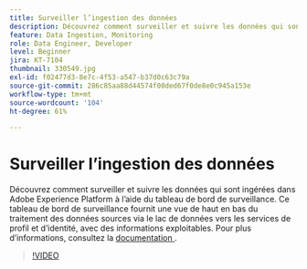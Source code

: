 ```yaml
---
title: Surveiller l’ingestion des données
description: Découvrez comment surveiller et suivre les données qui sont ingérées dans Adobe Experience Platform en utilisant le tableau de bord de surveillance. Ce tableau de bord de surveillance fournit une vue descendante du traitement des données sources par le biais de lacs de données vers les services d’identité et de profil sur les niveaux de source, de flux de données et d’exécution du flux de données, avec des avis pouvant être actionnés en temps voulu.
feature: Data Ingestion, Monitoring
role: Data Engineer, Developer
level: Beginner
jira: KT-7104
thumbnail: 330549.jpg
exl-id: f02477d3-8e7c-4f53-a547-b37d0c63c79a
source-git-commit: 286c85aa88d44574f00ded67f0de8e0c945a153e
workflow-type: tm+mt
source-wordcount: '104'
ht-degree: 61%

---
```


# Surveiller l’ingestion des données

Découvrez comment surveiller et suivre les données qui sont ingérées dans Adobe Experience Platform à l’aide du tableau de bord de surveillance. Ce tableau de bord de surveillance fournit une vue de haut en bas du traitement des données sources via le lac de données vers les services de profil et d’identité, avec des informations exploitables. Pour plus d’informations, consultez la [documentation ](https://experienceleague.adobe.com/docs/experience-platform/dataflows/ui/monitor-sources.html?lang=fr).

>[!VIDEO](https://video.tv.adobe.com/v/347008?learn=on&enablevpops&captions=fre_fr)
